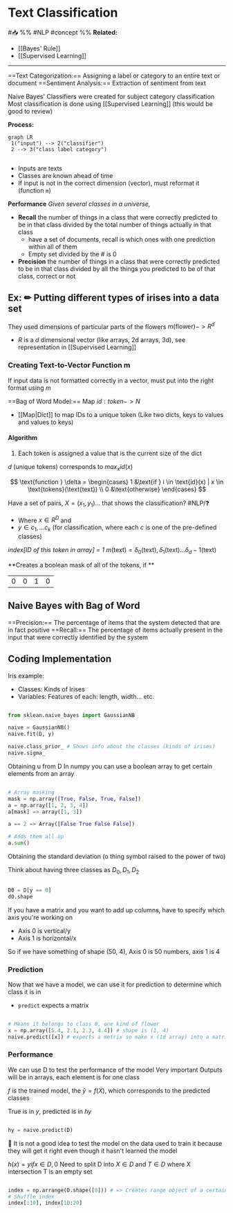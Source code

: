 # Text Classification
#📥 
%%
#NLP 
#concept
%%
**Related:**
-  [[Bayes' Rule]]
-  [[Supervised Learning]]

---

==Text Categorization:== Assigning a label or category to an entire text or document
==Sentiment Analysis:== Extraction of sentiment from text

Naive Bayes' Classifiers were created for subject category classification
Most classification is done using [[Supervised Learning]] (this would be good to review)

**Process:**
```mermaid
graph LR
 1("input") --> 2("classifier")
 2 --> 3("class label category")
 
```

- Inputs are texts
- Classes are known ahead of time
- If input is not in the correct dimension (vector), must reformat it (function `m`)

**Performance**
*Given several classes in a universe,*
- **Recall** the number of things in a class that were correctly predicted to be in that class divided by the total number of things actually in that class
	- have a set of documents, recall is which ones with one prediction within all of them
	- Empty set divided by the # is 0
- **Precision** the number of things in a class that were correctly predicted to be in that class divided by all the things you predicted to be of that class, correct or not 

## **Ex: ✏**  Putting different types of irises into a data set
They used dimensions of particular parts of the flowers 
$m(\text{flower}) -> R^d$
- $R$ is a $d$ dimensional vector (like arrays, 2d arrays, 3d), see representation in [[Supervised Learning]]
	

### Creating Text-to-Vector Function m
If input data is not formatted correctly in a vector, must put into the right format using $m$

==Bag of Word Model:== Map $id : token -> N$
- [[Map|Dict]] to map IDs to a unique token (Like two dicts, keys to values and values to keys)

#### Algorithm
1. Each token is assigned a value that is the current size of the dict

$d$ (unique tokens) corresponds to $max_x id(x)$

$$
\text{function } \delta = \begin{cases}
1 &\text{if } i \in \text{id}(x) | x \in \text{tokens}(\text{text}) \\
0 &\text{otherwise}
\end{cases}
$$

Have a set of pairs, $X = {(x_1, y_1)...}$ that shows the classification? #NLP/❓
- Where $x \in R^D$ and 
- $y \in {c_1, ... c_k}$ (for classification, where each $c$ is one of the pre-defined classes)

*index\[ID of this token in array] = 1*
$m(\text{text}) = \delta_0(\text{text}), \delta_1(\text{text})... \delta_d-1(\text{text})$

**Creates a boolean mask of all of the tokens, if **


|     |     |     |     |
| --- | --- | --- | --- |
| 0   | 0   | 1   | 0   |

## Naive Bayes with Bag of Word

==Precision:== The percentage of items that the system detected that are in fact positive 
==Recall:== The percentage of items actually present in the input that were correctly identified by the system 

## Coding Implementation
Iris example: 
- Classes: Kinds of Irises
- Variables: Features of each: length, width... etc. 

```Python

from sklean.naive_bayes import GaussianNB

naive = GaussianNB()
naive.fit(D, y)

naive.class_prior_ # Shows info about the classes (kinds of irises)
naive.sigma_

```

Obtaining u from D
In numpy you can use a boolean array to get certain elements from an array


```Python

# Array masking
mask = np.array([True, False, True, False])
a = np.array([1, 2, 3, 4])
a[mask] => array([1, 3])

a == 2 => Array([False True False False])

# Adds them all up
a.sum()

```

Obtaining the standard deviation (o thing symbol raised to the power of two)

Think about having three classes as $D_0, D_1, D_2$

```Python

D0 = D[y == 0]
d0.shape

```

If you have a matrix and you want to add up columns, have to specify which axis you're working on
- Axis 0 is vertical/y
- Axis 1 is horizontal/x

So if we have something of shape (50, 4), Axis 0 is 50 numbers, axis 1 is 4

### Prediction 
Now that we have a model, we can use it for prediction to determine which class it is in
- `predict` expects a matrix

```Python

# Means it belongs to class 0, one kind of flower
x = np.array([5.4, 2.1, 2.3, 4.4]) # shape is (1, 4)
naive.predict([x]) # expects a metrix so make x (1d array) into a matric by putting it in backets

```

### Performance
We can use D to test the performance of the model
Very important 
Outputs will be in arrays, each element is for one class

$f$ is the trained model, the $\hat y = f(X)$, which corresponds to the predicted classes

True is in $y$, predicted is in $hy$

```Python

hy = naive.predict(D)

```

📝 It is not a good idea to test the model on the data used to train it because they will get it right even though it hasn't learned the model

$h(x) = y if x \in D, 0$ 
Need to split D into $X \in D$ and $T \in D$ where X intersection T is an empty set

```Python

index = np.arrange(D.shape([0])) # => Creates range object of a certain dimension?
# Shuffle index
index[:10], index[10:20]


```
